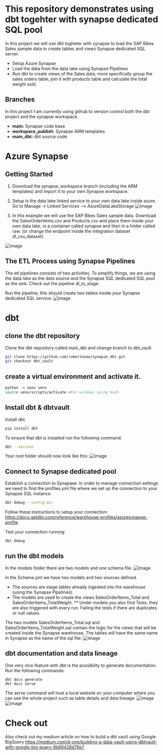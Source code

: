 # This repository demonstrates using dbt togehter with synapse dedicated SQL pool
In this project we will use dbt togheter with synapse to load the SAP Bikes Sales sample data to create tables and views Synapse dedicated SQL server.
* Setup Azure Synapse
* Load the data from the data lake using Synapse Pipelines
* Run dbt to create views of the Sales data, more specifically group the sales orders table, join it with products table and calculate the total weight sold.


## Branches
In this project I am currently using github to version control both the dbt project and the synapse workspace.

* **main:** Synapse code base
* **workspace_publish:** Synapse ARM templates
* **main_dbt:** dbt source code

# Azure Synapse
## Getting Started
1. Download the synapse_workspace branch (including the ARM templates) and import it to your own Synapse workspace.
2. Setup is the data lake linked service to your own data lake inside azure.
Go to Manage -> Linked Services --> AzureDataLakeStorage
![image](https://user-images.githubusercontent.com/16771332/147113976-1d6e603e-41c2-4256-af0c-8759e5074d76.png)

3. In this example we will use the SAP Bikes Sales sample data.
Download the SalesOrderItems.csv and Products.csv and place them inside your own data lake, in a container called synapse and then in a folder called raw. (or change the endpoint inside the integration dataset dl_csv_dataset)


![image](https://user-images.githubusercontent.com/16771332/147114182-6be7aebf-14f6-4260-aad2-f9c8636e5408.png)



## The ETL Process using Synapse Pipelines
The etl pipelines consists of two activities. To simplify things, we are using the data lake as the data source and the Synapse SQL dedicated SQL pool as the sink.
Check out the pipeline dl_to_stage.

Run the pipeline, this should create two tables inside your Synapse dedicated SQL service:
![image](https://user-images.githubusercontent.com/16771332/147113220-63280700-be08-4b24-aa9e-732f62743ab4.png)


# dbt
## clone the dbt repository
Clone the dbt repository called main_dbt and change branch to dbt_vault
```sh
git clone https://github.com/robertoooo/synapse_dbt.git
git checkout dbt_vault
```
## create a virtual environment and activate it.
```sh
python -m venv venv
source venv/scripts/activate #For windows using bash
```

## Install dbt & dbtvault
Install dbt.
```sh
pip install dbt
```
To ensure that dbt is installed run the following command:
```sh
dbt --version
```
Your root folder should now look like this:
![image](https://user-images.githubusercontent.com/16771332/147116905-4b670b6d-24e5-487c-9c9e-a4629eca3af9.png)

## Connect to Synapse dedicated pool
Establish a connection to Synapase.
In order to manage connection settings we need to find the profiles.yml file where we set up the connection to your Synapse SQL instance.

```sh
dbt debug --config-dir
```
Follow these instructions to setup your connection:
https://docs.getdbt.com/reference/warehouse-profiles/azuresynapse-profile

Test your connection running:
```sh
dbt debug
```

## run the dbt models
In the models folder there are two models and one schema file.
![image](https://user-images.githubusercontent.com/16771332/147122721-6ee0a092-089f-4b6c-9377-3bde1731982e.png)

In the Schema.yml we have two models and two sources defined.
* The sources are stage tables already ingested into the warehouse (using the Synapse Pipelines).
* The models are used to create the views  SalesOrderItems_Total and SalesOrderItems_TotalWeight. 
** Under models you also find Tests, they are also triggered with every run. Failing the tests if there are duplicates or null values.

The two models SalesOrderItems_Total.sql and SalesOrderItems_TotalWeight.sql contain the logic for the views that will be created inside the Synapse warehouse.
The tables will have the same name in Synapse as the name of the sql file:
![image](https://user-images.githubusercontent.com/16771332/147127947-c6c6b377-2424-4897-9fe0-4bbf4aff3c86.png)


## dbt documentation and data lineage
One very nice feature with dbt is the possibility to generate documentation.
Run the following commands: 
```
dbt docs generate
dbt docs serve
```
The serve command will host a local website on your computer where you can see the whole project such as table details and data lineage:
![image](https://user-images.githubusercontent.com/16771332/147128883-7de57c7d-3aed-4dc1-b96d-33c60c1f7205.png)
![image](https://user-images.githubusercontent.com/16771332/147128984-499df4e0-f0ab-4d87-9ed6-a3acf7fa96f6.png)


# Check out
Also check out my medium article on how to build a dbt vault using Google BigQuery
https://medium.com/d-one/building-a-data-vault-using-dbtvault-with-google-big-query-9b69428d79e7




